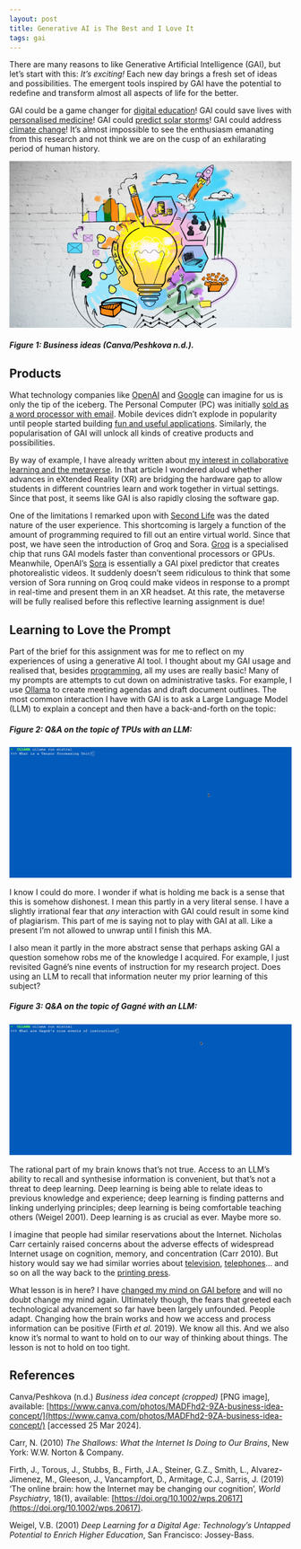 ```yaml
---
layout: post
title: Generative AI is The Best and I Love It
tags: gai
---
```


There are many reasons to like Generative Artificial Intelligence (GAI), but let’s start with this: _It’s exciting!_ Each new day brings a fresh set of ideas and possibilities. The emergent tools inspired by GAI have the potential to redefine and transform almost all aspects of life for the better. 

GAI could be a game changer for [digital education](https://www.unesco.org/en/digital-education/artificial-intelligence)! GAI could save lives with [personalised medicine](https://www.theguardian.com/commentisfree/2023/jun/26/ai-personalise-medicine-patient-lab-health-diagnosis-cambridge)! GAI could [predict solar storms](https://www.nasa.gov/science-research/heliophysics/nasa-enabled-ai-predictions-may-give-time-to-prepare-for-solar-storms)! GAI could address [climate change](https://www.bcg.com/publications/2022/how-ai-can-help-climate-change)! It’s almost impossible to see the enthusiasm emanating from this research and not think we are on the cusp of an exhilarating period of human history.

![PNG image representing ideas by illustrating a lightbulb surround by inspirational sketches](https://github.com/Sterling-Cooper/Sterling-Cooper.github.io/blob/main/_assets/gai-idea.png?raw=true)
##### Figure 1: Business ideas (Canva/Peshkova n.d.).

## Products

What technology companies like [OpenAI](https://openai.com/) and [Google](https://gemini.google.com/) can imagine for us is only the tip of the iceberg. The Personal Computer (PC) was initially [sold as a word processor with email](https://rarehistoricalphotos.com/vintage-computer-ads/). Mobile devices didn’t explode in popularity until people started building [fun and useful applications](https://www.wired.com/2010/10/app-for-that/). Similarly, the popularisation of GAI will unlock all kinds of creative products and possibilities.

By way of example, I have already written about [my interest in collaborative learning and the metaverse](https://sterling-cooper.github.io/2024/02/19/emerging-immersive-technologies.html). In that article I wondered aloud whether advances in eXtended Reality (XR) are bridging the hardware gap to allow students in different countries learn and work together in virtual settings. Since that post, it seems like GAI is also rapidly closing the software gap.

One of the limitations I remarked upon with [Second Life](https://secondlife.com/) was the dated nature of the user experience. This shortcoming is largely a function of the amount of programming required to fill out an entire virtual world. Since that post, we have seen the introduction of Groq and Sora. [Groq](https://wow.groq.com/why-groq/) is a specialised chip that runs GAI models faster than conventional processors or GPUs. Meanwhile, OpenAI’s [Sora](https://openai.com/sora) is essentially a GAI pixel predictor that creates photorealistic videos. It suddenly doesn’t seem ridiculous to think that some version of Sora running on Groq could make videos in response to a prompt in real-time and present them in an XR headset. At this rate, the metaverse will be fully realised before this reflective learning assignment is due!

## Learning to Love the Prompt

Part of the brief for this assignment was for me to reflect on my experiences of using a generative AI tool. I thought about my GAI usage and realised that, besides [programming](https://sterling-cooper.github.io/2024/03/18/gai-is-the-worst.html), all my uses are really basic! Many of my prompts are attempts to cut down on administrative tasks. For example, I use [Ollama](https://ollama.com/) to create meeting agendas and draft document outlines. The most common interaction I have with GAI is to ask a Large Language Model (LLM) to explain a concept and then have a back-and-forth on the topic:

##### Figure 2: Q&A on the topic of TPUs with an LLM:
![GIF image illustrating a Q&A with an LLM on the topic of Tensor Processing Units](https://github.com/Sterling-Cooper/Sterling-Cooper.github.io/blob/main/_assets/gai-tpu.gif?raw=true)

I know I could do more. I wonder if what is holding me back is a sense that this is somehow dishonest. I mean this partly in a very literal sense. I have a slightly irrational fear that _any_ interaction with GAI could result in some kind of plagiarism. This part of me is saying not to play with GAI at all. Like a present I’m not allowed to unwrap until I finish this MA.

I also mean it partly in the more abstract sense that perhaps asking GAI a question somehow robs me of the knowledge I acquired. For example, I just revisited Gagné’s nine events of instruction for my research project. Does using an LLM to recall that information neuter my prior learning of this subject?

##### Figure 3: Q&A on the topic of Gagné with an LLM:
![GIF image illustrating a Q&A with an LLM on the topic of Gagné's nine events of instruction](https://github.com/Sterling-Cooper/Sterling-Cooper.github.io/blob/main/_assets/gai-gagne.gif?raw=true)

The rational part of my brain knows that’s not true. Access to an LLM’s ability to recall and synthesise information is convenient, but that’s not a threat to deep learning. Deep learning is being able to relate ideas to previous knowledge and experience; deep learning is finding patterns and linking underlying principles; deep learning is being comfortable teaching others (Weigel 2001). Deep learning is as crucial as ever. Maybe more so.

I imagine that people had similar reservations about the Internet. Nicholas Carr certainly raised concerns about the adverse effects of widespread Internet usage on cognition, memory, and concentration (Carr 2010). But history would say we had similar worries about [television](https://www.eastbaytimes.com/2004/12/30/we-used-to-fear-the-tvs-not-the-tv-programming/), [telephones](https://www.theatlantic.com/technology/archive/2015/09/when-the-telephone-was-dangerous/626742/)… and so on all the way back to the [printing press](https://www.ancientpages.com/2021/09/18/why-did-first-printed-books-scare-ancient-scholars-in-europe/). 

What lesson is in here? I have [changed my mind on GAI before](https://sterling-cooper.github.io/2024/03/18/gai-is-the-worst.html) and will no doubt change my mind again. Ultimately though, the fears that greeted each technological advancement so far have been largely unfounded. People adapt. Changing how the brain works and how we access and process information can be positive (Firth _et al._ 2019). We know all this. And we also know it’s normal to want to hold on to our way of thinking about things. The lesson is not to hold on too tight.

## References

Canva/Peshkova (n.d.) _Business idea concept (cropped)_ [PNG image], available: [https://www.canva.com/photos/MADFhd2-9ZA-business-idea-concept/](https://www.canva.com/photos/MADFhd2-9ZA-business-idea-concept/) [accessed 25 Mar 2024].

Carr, N. (2010) _The Shallows: What the Internet Is Doing to Our Brains_, New York: W.W. Norton & Company.

Firth, J., Torous, J., Stubbs, B., Firth, J.A., Steiner, G.Z., Smith, L., Alvarez-Jimenez, M., Gleeson, J., Vancampfort, D., Armitage, C.J., Sarris, J. (2019) ‘The online brain: how the Internet may be changing our cognition’, _World Psychiatry_, 18(1), available:
[https://doi.org/10.1002/wps.20617](https://doi.org/10.1002/wps.20617).

Weigel, V.B. (2001) _Deep Learning for a Digital Age: Technology’s Untapped Potential to Enrich Higher Education_, San Francisco: Jossey-Bass.


